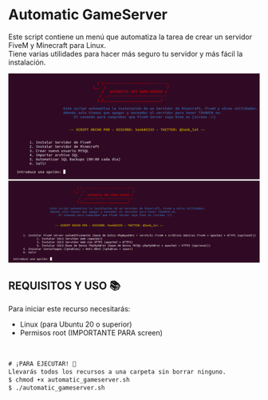 # Automatic GameServer
Este script contiene un menú que automatiza la tarea de crear un servidor FiveM y Minecraft para Linux.
<br>
Tiene varias utilidades para hacer más seguro tu servidor y más fácil la instalación. 
<br>

<div align="center">
<img src="https://github.com/Sonklol/Automatic-GameServer/blob/main/cap.png?raw=true"/>
</div>
<div align="center">
<img src="https://github.com/Sonklol/Automatic-GameServer/blob/main/cap2.png?raw=true"/>
</div>

## REQUISITOS Y USO 📚
Para iniciar este recurso necesitarás:
- Linux (para Ubuntu 20 o superior)
- Permisos root (IMPORTANTE PARA screen)
<br>

```
# ¡PARA EJECUTAR! 🚀
Llevarás todos los recursos a una carpeta sin borrar ninguno.
$ chmod +x automatic_gameserver.sh
$ ./automatic_gameserver.sh
```
